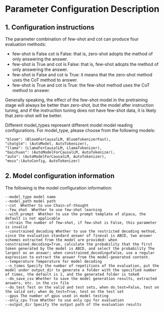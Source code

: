 # Parameter Configuration Description

## 1. Configuration instructions

The parameter combination of few-shot and cot can produce four evaluation methods:

- few-shot is False cot is False: that is, zero-shot adopts the method of only answering the answer.
- few-shot is True and cot is False: that is, few-shot adopts the method of only answering the answer.
- few-shot is False and cot is True: it means that the zero-shot method uses the CoT method to answer.
- few-shot is True and cot is True: the few-shot method uses the CoT method to answer.

Generally speaking, the effect of the few-shot model in the pretraining stage will always be better than zero-shot, but the model after instruction tuning, and if the instruction tuning does not have few-shot data, it is likely that zero-shot will be better.

Different model_types represent different model model reading configurations. For model_type, please choose from the following models: 

```text
"bloom": (BloomForCausalLM, BloomTokenizerFast),
"chatglm": (AutoModel, AutoTokenizer),
"llama": (LlamaForCausalLM, LlamaTokenizer),
"baichuan": (AutoModelForCausalLM, AutoTokenizer),
"auto": (AutoModelForCausalLM, AutoTokenizer),
"moss":(AutoConfig, AutoTokenizer)
```

## 2. Model configuration information

The following is the model configuration information:

```text
--model_type model name
--model_path model path
--cot  Whether to use Chain-of-thought
--few_shot  Whether to use few-shot learning
--with_prompt  Whether to use the prompt template of alpaca, the default is not applicable
--ntrain The number of few-shot, if few-shot is False, this parameter is invalid
--constrained_decoding Whether to use the restricted decoding method, since the evaluation standard answer of fineval is ABCD, two answer schemes extracted from the model are provided: when constrained_decoding=True, calculate the probability that the first token generated by the model is ABCD, and select the probability The largest as an answer; when constrained_decoding=False, use a regular expression to extract the answer from the model-generated content.
--temperature Temperature for model decoding
--n_times Specify the number of repetitions of the evaluation, put the model under output_dir to generate a folder with the specified number of times, the default is 1, and the generated folder is toke0
--do_save_csv Whether to save the model generation results, extracted answers, etc. in the csv file
--do_test Test on the valid and test sets, when do_test=False, test on the valid set; when do_test=True, test on the test set
--gpus The number of gpus used in model testing
--only_cpu True Whether to use only cpu for evaluation
--output_dir Specify the output path of the evaluation results
```

